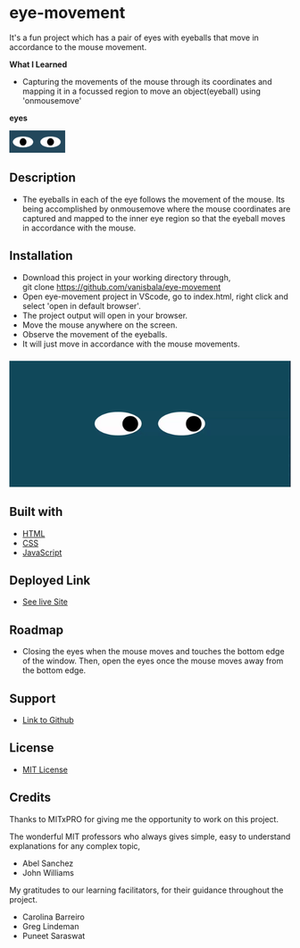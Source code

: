 # eye-movement
It's a fun project which has a pair of eyes with eyeballs that move in accordance to the mouse movement.

**What I Learned**
- Capturing the movements of the mouse through its coordinates and mapping it in a focussed region to move an object(eyeball) using 'onmousemove' 

**eyes**

<img src="./images/eyes.png" width="100" height="40">

## Description

- The eyeballs in each of the eye follows the movement of the mouse. Its being accomplished by onmousemove where the mouse coordinates are captured and mapped to the inner eye region so that the eyeball moves in accordance with the mouse.

## Installation

- Download this project in your working directory through, \
git clone https://github.com/vanisbala/eye-movement
- Open eye-movement project in VScode, go to index.html, right click and select 'open in default browser'.
- The project output will open in your browser.
- Move the mouse anywhere on the screen.
- Observe the movement of the eyeballs.
- It will just move in accordance with the mouse movements.
### 
![pacmen-factory demo](./images/eyes.gif)


## Built with

- [HTML](https://developer.mozilla.org/en-US/docs/Web/HTML)
- [CSS](https://developer.mozilla.org/en-US/docs/Web/CSS)
- [JavaScript](https://developer.mozilla.org/en-US/docs/Web/Javascript)

## Deployed Link

- [See live Site](https://vanisbala.github.io/eye-movement/)


## Roadmap

- Closing the eyes when the mouse moves and touches the bottom edge of the window. Then, open the eyes once the mouse moves away from the bottom edge.

## Support

-  [Link to Github](https://github.com/vanisbala)


## License

- [MIT License](https://github.com/vanisbala/eye-movement/blob/profilepro/LICENSE)

## Credits

Thanks to MITxPRO for giving me the opportunity to work on this project. 

The wonderful MIT professors who always gives simple, easy to  understand explanations for any complex topic,
- Abel Sanchez
- John Williams  

My gratitudes to our learning facilitators, for their guidance throughout the project.
- Carolina Barreiro
- Greg Lindeman
- Puneet Saraswat

